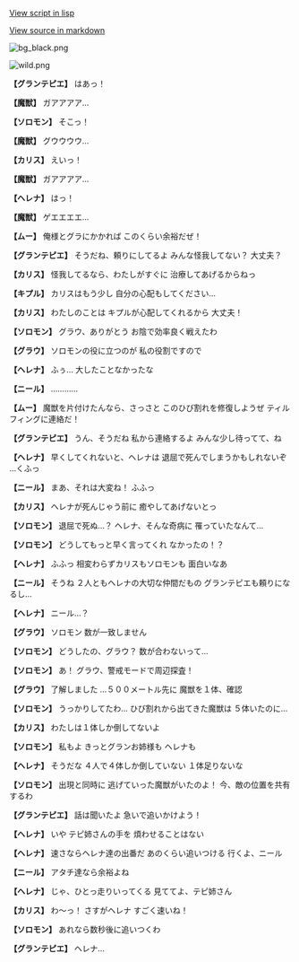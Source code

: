 [View script in lisp](../scripts/202282013.txt)

[View source in markdown](202282013.md)

![bg_black.png](../images/backgrounds/bg_black.png)

![wild.png](../images/backgrounds/wild.png)

**【グランテピエ】**
はあっ！

**【魔獣】**
ガアアアア…

**【ソロモン】**
そこっ！

**【魔獣】**
グウウウウ…

**【カリス】**
えいっ！

**【魔獣】**
ガアアアア…

**【ヘレナ】**
はっ！

**【魔獣】**
ゲエエエエ…

**【ムー】**
俺様とグラにかかれば
このくらい余裕だぜ！

**【グランテピエ】**
そうだね、頼りにしてるよ
みんな怪我してない？
大丈夫？

**【カリス】**
怪我してるなら、わたしがすぐに
治療してあげるからねっ

**【キプル】**
カリスはもう少し
自分の心配もしてください…

**【カリス】**
わたしのことは
キプルが心配してくれるから
大丈夫！

**【ソロモン】**
グラウ、ありがとう
お陰で効率良く戦えたわ

**【グラウ】**
ソロモンの役に立つのが
私の役割ですので

**【ヘレナ】**
ふぅ…
大したことなかったな

**【ニール】**
…………

**【ムー】**
魔獣を片付けたんなら、さっさと
このひび割れを修復しようぜ
ティルフィングに連絡だ！

**【グランテピエ】**
うん、そうだね
私から連絡するよ
みんな少し待ってて、ね

**【ヘレナ】**
早くしてくれないと、ヘレナは
退屈で死んでしまうかもしれないぞ
…くふっ

**【ニール】**
まあ、それは大変ね！
ふふっ

**【カリス】**
ヘレナが死んじゃう前に
癒やしてあげないとっ

**【ソロモン】**
退屈で死ぬ…？
ヘレナ、そんな奇病に
罹っていたなんて…

**【ソロモン】**
どうしてもっと早く言ってくれ
なかったの！？

**【ヘレナ】**
ふふっ
相変わらずカリスもソロモンも
面白いなあ

**【ニール】**
そうね
２人ともヘレナの大切な仲間だもの
グランテピエも頼りになるし…

**【ヘレナ】**
ニール…？

**【グラウ】**
ソロモン
数が一致しません

**【ソロモン】**
どうしたの、グラウ？
数が合わないって…

**【ソロモン】**
あ！
グラウ、警戒モードで周辺探査！

**【グラウ】**
了解しました
…５００メートル先に
魔獣を１体、確認

**【ソロモン】**
うっかりしてたわ…
ひび割れから出てきた魔獣は
５体いたのに…

**【カリス】**
わたしは１体しか倒してないよ

**【ソロモン】**
私もよ
きっとグランお姉様も
ヘレナも

**【ヘレナ】**
そうだな
４人で４体しか倒していない
１体足りないな

**【ソロモン】**
出現と同時に
逃げていった魔獣がいたのよ！
今、敵の位置を共有するわ

**【グランテピエ】**
話は聞いたよ
急いで追いかけよう！

**【ヘレナ】**
いや
テピ姉さんの手を
煩わせることはない

**【ヘレナ】**
速さならヘレナ達の出番だ
あのくらい追いつける
行くよ、ニール

**【ニール】**
アタチ達なら余裕よね

**【ヘレナ】**
じゃ、ひとっ走りいってくる
見ててよ、テピ姉さん

**【カリス】**
わ～っ！
さすがヘレナ
すごく速いね！

**【ソロモン】**
あれなら数秒後に追いつくわ

**【グランテピエ】**
ヘレナ…

